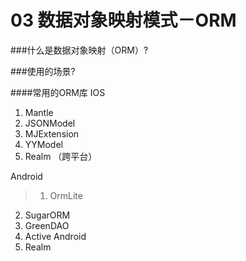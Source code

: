 # 03 数据对象映射模式－ORM
###什么是数据对象映射（ORM）?

###使用的场景?

####常用的ORM库
IOS

1. Mantle
2. JSONModel
3. MJExtension
4. YYModel
5. Realm （跨平台）

Android

> 1. OrmLite
2. SugarORM
3. GreenDAO
4. Active Android
5. Realm






